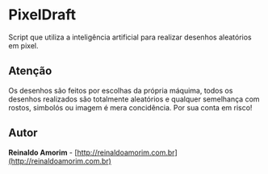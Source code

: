 # PixelDraft

Script que utiliza a inteligência artificial para realizar desenhos aleatórios em pixel.

## Atenção

Os desenhos são feitos por escolhas da própria máquima, todos os desenhos realizados são totalmente aleatórios e qualquer semelhança com rostos, simbolós ou imagem é mera concidência. Por sua conta em risco!

## Autor

**Reinaldo Amorim** - [http://reinaldoamorim.com.br](http://reinaldoamorim.com.br)

